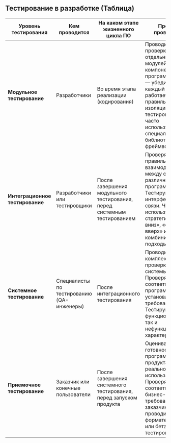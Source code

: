 ## Тестирование в разработке (Таблица)
|Уровень тестирования|Кем проводится|На каком этапе жизненного цикла ПО|Процесс проведения|
|-|-|-|-|
|**Модульное тестирование**|Разработчики|Во время этапа реализации (кодирования)|Проводится проверка отдельных модулей или компонентов программы. Цель — убедиться, что каждый модуль работает правильно в изоляции. Для тестирования часто используются специальные библиотеки и фреймворки.|
|**Интеграционное тестирование**|Разработчики или тестировщики|После завершения модульного тестирования, перед системным тестированием|Проверяется, как правильно взаимодействуют между собой различные модули программы. Тестируются их интерфейсы и связи. Часто используются стратегии «сверху вниз», «снизу вверх» или комбинированные подходы.|
|**Системное тестирование**|Специалисты по тестированию (QA-инженеры)|После интеграционного тестирования|Проводится комплексная проверка всей системы в целом. Проверяется соответствие программы установленным требованиям. Тестируются как функциональные, так и нефункциональные характеристики.|
|**Приемочное тестирование**|Заказчик или конечные пользователи|После завершения системного тестирования, перед запуском продукта|Оценивается готовность программного продукта к реальному использованию. Проверяется соответствие бизнес-целям и требованиям заказчика. Часто проводится в формате альфа- или бета-тестирования.|